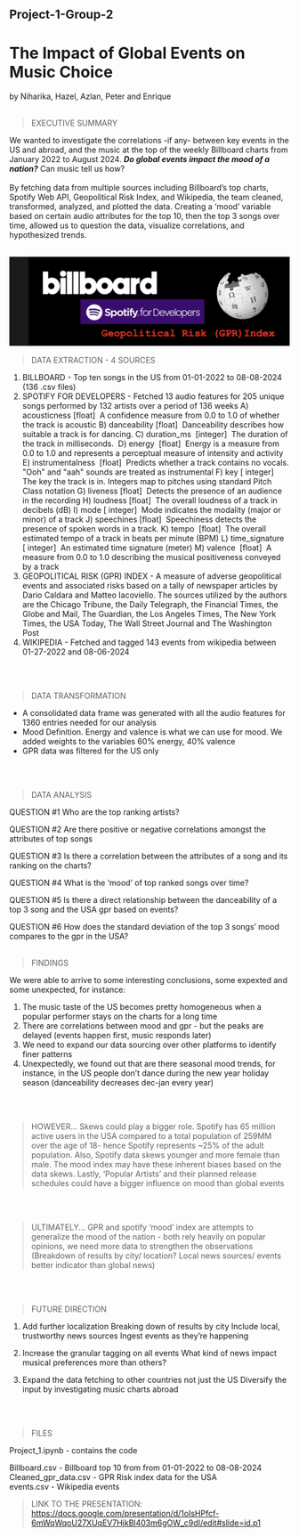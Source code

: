 ## Project-1-Group-2

# The Impact of Global Events on Music Choice 
by
Niharika, Hazel, Azlan, Peter and Enrique
<br>
<br>
>EXECUTIVE SUMMARY

We wanted to investigate the correlations -if any- between key events in the US and abroad, and the music at the top of the weekly Billboard charts from January 2022 to August 2024. ***Do global events impact the mood of a nation?*** Can music tell us how?<br>
<br>
By fetching data from multiple sources including Billboard’s top charts, Spotify Web API, Geopolitical Risk Index, and Wikipedia, the team cleaned, transformed, analyzed, and plotted the data. Creating a ‘mood’ variable based on certain audio attributes for the 
top 10, then the top 3 songs over time, allowed us to question the data, visualize correlations, and hypothesized trends. 
<br>
<br>

![sources](/sources.png) 
>DATA EXTRACTION - 4 SOURCES

1. BILLBOARD - Top ten songs in the US from 01-01-2022 to 08-08-2024 (136 .csv files)
2. SPOTIFY FOR DEVELOPERS - Fetched 13 audio features for 205 unique songs performed by 132 artists over a period of 136 weeks
	A) acousticness [float]  A confidence measure from 0.0 to 1.0 of whether the track is acoustic
	B) danceability [float]  Danceability describes how suitable a track is for dancing.
	C) duration_ms  [integer]  The duration of the track in milliseconds. 
	D) energy  [float]  Energy is a measure from 0.0 to 1.0 and represents a perceptual measure of intensity and activity
	E) instrumentalness  [float]  Predicts whether a track contains no vocals. "Ooh" and "aah" sounds are treated as instrumental 
	F) key [ integer]  The key the track is in. Integers map to pitches using standard Pitch Class notation
	G) liveness [float]  Detects the presence of an audience in the recording
	H) loudness [float]  The overall loudness of a track in decibels (dB)
	I) mode [ integer]  Mode indicates the modality (major or minor) of a track
	J) speechines [float]  Speechiness detects the presence of spoken words in a track.
	K) tempo  [float]  The overall estimated tempo of a track in beats per minute (BPM)
	L) time_signature [ integer]  An estimated time signature (meter)
	M) valence  [float]  A measure from 0.0 to 1.0 describing the musical positiveness conveyed by a track
3. GEOPOLITICAL RISK (GPR) INDEX - A measure of adverse geopolitical events and associated risks based on a tally
of newspaper articles by Dario Caldara and Matteo Iacoviello. The sources utilized by the authors are the Chicago Tribune, the Daily Telegraph, the Financial Times, the Globe and Mail, The Guardian, the Los Angeles Times, The New York Times, the USA Today, The Wall Street Journal and The Washington Post
4. WIKIPEDIA - Fetched and tagged 143 events from wikipedia between 01-27-2022 and 08-06-2024
<br>
<br>

>DATA TRANSFORMATION

- A consolidated data frame was generated with all the audio features for 1360 entries needed for our analysis
- Mood Definition. Energy and valence is what we can use for mood. We added weights to the variables 60% energy, 40% valence
- GPR data was filtered for the US only
<br>
<br>

>DATA ANALYSIS

QUESTION #1
Who are the top ranking artists?

QUESTION #2
Are there positive or negative correlations amongst the attributes of top songs 

QUESTION #3
Is there a correlation between the attributes of a song and its ranking on the charts?

QUESTION #4
What is the ‘mood’ of top ranked songs over time?

QUESTION #5
Is there a direct relationship between the danceability of a top 3 song and the USA gpr based on events?

QUESTION #6
How does the standard deviation of the top 3 songs’ mood compares to the gpr in the USA?
<br>
<br>
>FINDINGS
>
We were able to arrive to some interesting conclusions, some expexted and some unexpected, for instance:
1) The music taste of the US becomes pretty homogeneous when a popular performer stays on the charts for a long time
2) There are correlations between mood and gpr - but the peaks are delayed (events happen first, music responds later)
3) We need to expand our data sourcing over other platforms to identify finer patterns
4) Unexpectedly, we found out that are there seasonal mood trends, for instance, in the US people don’t dance during the new year holiday season (danceability decreases dec-jan every year)
<br>
<br>

>HOWEVER...
Skews could play a bigger role. 
Spotify has 65 million active users in the USA compared to a total population of 259MM over the age of 18- hence Spotify represents ~25% of the adult population. Also, Spotify data skews younger  and more female than male. The mood index may have these inherent biases based on the data skews. Lastly, ‘Popular Artists’  and their planned release schedules could have a bigger influence on mood than global events 
<br>
<br>

>ULTIMATELY...
GPR and spotify ‘mood’ index are attempts to generalize the mood of the nation - both rely heavily on popular opinions, we need more data to strengthen the observations (Breakdown of results by city/ location? Local news sources/ events better indicator than global news)
<br>
<br>

>FUTURE DIRECTION
1) Add further localization
	Breaking down of results by city
	Include local, trustworthy news sources
	Ingest events as they’re happening

2) Increase the granular tagging on all events
	What kind of news impact musical preferences more than others?

3) Expand the data fetching to other countries not just the US
	Diversify the input by investigating music charts abroad
<br>
<br>


>FILES

Project_1.ipynb - contains the code
>
Billboard.csv - Billboard top 10 from from 01-01-2022 to 08-08-2024
<br>
Cleaned_gpr_data.csv - GPR Risk index data for the USA
<br>
events.csv - Wikipedia events
<br>

>LINK TO THE PRESENTATION:
https://docs.google.com/presentation/d/1oIsHPfcf-6mWqWqoU27XUqEV7HjkBl403m6gOW_c9dI/edit#slide=id.p1

